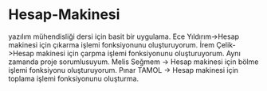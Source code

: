 # Hesap-Makinesi
yazılım mühendisliği dersi için basit bir uygulama.
Ece Yıldırım->Hesap makinesi için çıkarma işlemi fonksiyonunu oluşturuyorum.
İrem Çelik->Hesap makinesi için çarpma işlemi fonksiyonunu oluşturuyorum. Aynı zamanda proje sorumlusuyum.
Melis Seğmem -> Hesap makinesi için bölme işlemi fonksiyonu oluşturuyorum.
Pınar TAMOL -> Hesap makinesi için toplama işlemi fonksiyonunu oluşturma.
